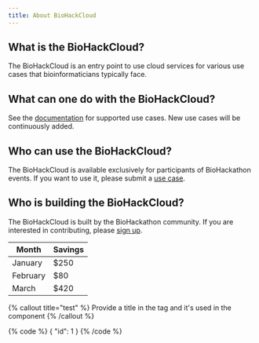 ```yaml
---
title: About BioHackCloud
---
```


## What is the BioHackCloud?

The BioHackCloud is an entry point to use cloud services for various use cases that bioinformaticians typically face.

## What can one do with the BioHackCloud?

See the [documentation](/docs) for supported use cases. New use cases will be continuously added.

## Who can use the BioHackCloud?

The BioHackCloud is available exclusively for participants of BioHackathon events. If you want to use it, please submit a [use case](/use-case).

## Who is building the BioHackCloud?

The BioHackCloud is built by the BioHackathon community. If you are interested in contributing, please [sign up](/collaborate).

| Month    | Savings |
| -------- | ------- |
| January  | $250    |
| February | $80     |
| March    | $420    |

{% callout title="test" %} Provide a title in the tag and it's used in the component {% /callout %}

{% code %}
{
"id": 1
}
{% /code %}
